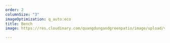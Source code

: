 ```yaml
---
order: 2
columnSize: "3"
imageOptimization: q_auto:eco
title: Bench
image: https://res.cloudinary.com/quangdungandgreenpatio/image/upload/v1575707964/posts/DSC07476_wi7axz.jpg

---
```

